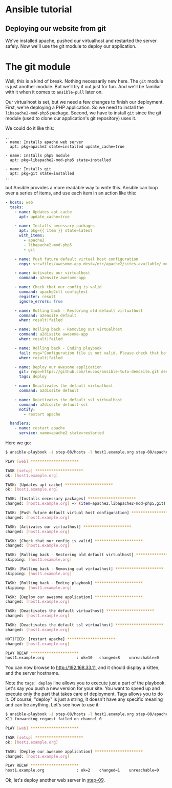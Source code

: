 Ansible tutorial
================

Deploying our website from git
------------------------------

We've installed apache, pushed our virtualhost and restarted the server safely.
Now we'll use the git module to deploy our application.

# The git module

Well, this is a kind of break. Nothing necessarily new here. The `git` module is
just another module. But we'll try it out just for fun. And we'll be familiar with
it when it comes to `ansible-pull` later on.

Our virtualhost is set, but we need a few changes to finish our deployment.
First, we're deploying a PHP application. So we need to install the
`libapache2-mod-php5` package. Second, we have to install `git` since the
git module (used to clone our application's git repository) uses it.

We could do it like this:

```
...
- name: Installs apache web server
  apt: pkg=apache2 state=installed update_cache=true

- name: Installs php5 module
  apt: pkg=libapache2-mod-php5 state=installed

- name: Installs git
  apt: pkg=git state=installed
...
```

but Ansible provides a more readable way to write this. Ansible can loop over a series
of items, and use each item in an action like this:


```yaml
- hosts: web
  tasks:
    - name: Updates apt cache
      apt: update_cache=true

    - name: Installs necessary packages
      apt: pkg={{ item }} state=latest
      with_items:
        - apache2
        - libapache2-mod-php5
        - git

    - name: Push future default virtual host configuration
      copy: src=files/awesome-app dest=/etc/apache2/sites-available/ mode=0640

    - name: Activates our virtualhost
      command: a2ensite awesome-app

    - name: Check that our config is valid
      command: apache2ctl configtest
      register: result
      ignore_errors: True

    - name: Rolling back - Restoring old default virtualhost
      command: a2ensite default
      when: result|failed

    - name: Rolling back - Removing out virtualhost
      command: a2dissite awesome-app
      when: result|failed

    - name: Rolling back - Ending playbook
      fail: msg="Configuration file is not valid. Please check that before re-running the playbook."
      when: result|failed

    - name: Deploy our awesome application
      git: repo=https://github.com/leucos/ansible-tuto-demosite.git dest=/var/www/awesome-app
      tags: deploy

    - name: Deactivates the default virtualhost
      command: a2dissite default

    - name: Deactivates the default ssl virtualhost
      command: a2dissite default-ssl
      notify:
        - restart apache

  handlers:
    - name: restart apache
      service: name=apache2 state=restarted
```


Here we go:

```bash
$ ansible-playbook -i step-08/hosts -l host1.example.org step-08/apache.yml

PLAY [web] *********************

TASK [setup] *********************
ok: [host1.example.org]

TASK: [Updates apt cache] *********************
ok: [host1.example.org]

TASK: [Installs necessary packages] *********************
changed: [host1.example.org] => (item=apache2,libapache2-mod-php5,git)

TASK: [Push future default virtual host configuration] *********************
changed: [host1.example.org]

TASK: [Activates our virtualhost] *********************
changed: [host1.example.org]

TASK: [Check that our config is valid] *********************
changed: [host1.example.org]

TASK: [Rolling back - Restoring old default virtualhost] *********************
skipping: [host1.example.org]

TASK: [Rolling back - Removing out virtualhost] *********************
skipping: [host1.example.org]

TASK: [Rolling back - Ending playbook] *********************
skipping: [host1.example.org]

TASK: [Deploy our awesome application] *********************
changed: [host1.example.org]

TASK: [Deactivates the default virtualhost] *********************
changed: [host1.example.org]

TASK: [Deactivates the default ssl virtualhost] *********************
changed: [host1.example.org]

NOTIFIED: [restart apache] *********************
changed: [host1.example.org]

PLAY RECAP *********************
host1.example.org              : ok=10   changed=8    unreachable=0    failed=0    
```

You can now browse to http://192.168.33.11, and it should display a
kitten, and the server hostname.

Note the `tags: deploy` line allows you to execute just a part of the playbook.
Let's say you push a new version for your site. You want to speed up and execute
only the part that takes care of deployment. Tags allows you to do it.
Of course, "deploy" is just a string, it doesn't have any specific
meaning and can be anything. Let's see how to use it:

```bash
$ ansible-playbook -i step-08/hosts -l host1.example.org step-08/apache.yml -t deploy
X11 forwarding request failed on channel 0

PLAY [web] *********************

TASK [setup] ********************* 
ok: [host1.example.org]

TASK: [Deploy our awesome application] *********************
changed: [host1.example.org]

PLAY RECAP *********************
host1.example.org              : ok=2    changed=1    unreachable=0    failed=0    
```

Ok, let's deploy another web server in [step-09](https://github.com/leucos/ansible-tuto/tree/master/step-09).
